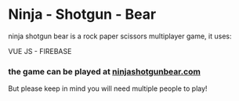 # Ninja - Shotgun - Bear

ninja shotgun bear is a rock paper scissors multiplayer game, it uses: 

VUE JS - FIREBASE 

### the game can be played at [ninjashotgunbear.com](https://ninjashotgunbear.com)
But please keep in mind you will need multiple people to play! 

